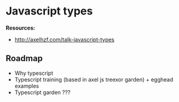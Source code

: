 # Javascript types

**Resources:**
* http://axelhzf.com/talk-javascript-types


## Roadmap
* Why typescript
* Typescript training (based in axel js treexor garden) + egghead examples
* Typescript garden ???
